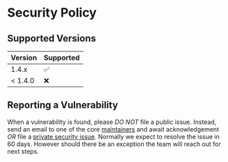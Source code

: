 # Security Policy

## Supported Versions

| Version | Supported          |
| ------- | ------------------ |
| 1.4.x   | :white_check_mark: |
| < 1.4.0 | :x:                |

## Reporting a Vulnerability

When a vulnerability is found, please *DO NOT* file a public issue. Instead,
send an email to one of the core [maintainers](MAINTAINERS.md) and await
acknowledgement _OR_ file a [private security issue](https://github.com/project-zot/zot/security/advisories). 
Normally we expect to resolve the issue in 60 days. However should there be an exception
the team will reach out for next steps.
